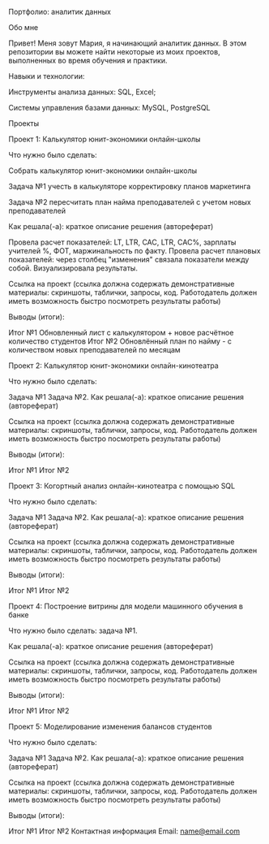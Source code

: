 Портфолио: аналитик данных

Обо мне

Привет! Меня зовут Мария, я начинающий аналитик данных. В этом репозитории вы можете найти некоторые из моих проектов, выполненных во время обучения и практики.

Навыки и технологии: 

Инструменты анализа данных: SQL, Excel;

Системы управления базами данных: MySQL, PostgreSQL

Проекты

Проект 1: Калькулятор юнит-экономики онлайн-школы

Что нужно было сделать:

Собрать калькулятор юнит-экономики онлайн-школы 

Задача №1 учесть в калькуляторе корректировку планов маркетинга

Задача №2 пересчитать план найма преподавателей с учетом новых преподавателей

Как решала(-а): краткое описание решения (автореферат)

Провела расчет показателей: LT, LTR, CAC, LTR, CAC%, зарплаты учителей %, ФОТ, маржинальность по факту. 
Провела расчет плановых показателей: через столбец "изменения" связала показатели между собой.
Визуализировала результаты.


Ссылка на проект (ссылка должна содержать демонстративные материалы: скриншоты, таблички, запросы, код. Работодатель должен иметь возможность быстро посмотреть результаты работы)

Выводы (итоги):

Итог №1 Обновленный лист с калькулятором + новое расчётное количество студентов
Итог №2 Обновлённый план по найму - с количеством новых преподавателей по месяцам

Проект 2: Калькулятор юнит-экономики онлайн-кинотеатра

Что нужно было сделать:

Задача №1
Задача №2.
Как решала(-а): краткое описание решения (автореферат)

Ссылка на проект (ссылка должна содержать демонстративные материалы: скриншоты, таблички, запросы, код. Работодатель должен иметь возможность быстро посмотреть результаты работы)

Выводы (итоги):

Итог №1
Итог №2


Проект 3: Когортный анализ онлайн-кинотеатра с помощью SQL

Что нужно было сделать:

Задача №1
Задача №2.
Как решала(-а): краткое описание решения (автореферат)

Ссылка на проект (ссылка должна содержать демонстративные материалы: скриншоты, таблички, запросы, код. Работодатель должен иметь возможность быстро посмотреть результаты работы)

Выводы (итоги):

Итог №1
Итог №2

Проект 4: Построение витрины для модели машинного обучения в банке

Что нужно было сделать: задача №1.

Как решала(-а): краткое описание решения (автореферат)

Ссылка на проект (ссылка должна содержать демонстративные материалы: скриншоты, таблички, запросы, код. Работодатель должен иметь возможность быстро посмотреть результаты работы)

Выводы (итоги):

Итог №1
Итог №2

Проект 5: Моделирование изменения балансов студентов

Что нужно было сделать:

Задача №1
Задача №2.
Как решала(-а): краткое описание решения (автореферат)

Ссылка на проект (ссылка должна содержать демонстративные материалы: скриншоты, таблички, запросы, код. Работодатель должен иметь возможность быстро посмотреть результаты работы)

Выводы (итоги):

Итог №1
Итог №2
Контактная информация
Email: name@email.com
